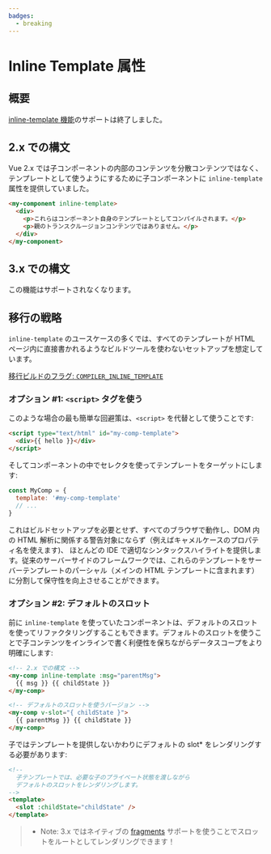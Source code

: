 ```yaml
---
badges:
  - breaking
---
```


# Inline Template 属性 <MigrationBadges :badges="$frontmatter.badges" />

## 概要

[inline-template 機能](https://vuejs.org/v2/guide/components-edge-cases.html#Inline-Templates)のサポートは終了しました。

## 2.x での構文

Vue 2.x では子コンポーネントの内部のコンテンツを分散コンテンツではなく、テンプレートとして使うようにするために子コンポーネントに `inline-template` 属性を提供していました。

```html
<my-component inline-template>
  <div>
    <p>これらはコンポーネント自身のテンプレートとしてコンパイルされます。</p>
    <p>親のトランスクルージョンコンテンツではありません。</p>
  </div>
</my-component>
```

## 3.x での構文

この機能はサポートされなくなります。

## 移行の戦略

`inline-template` のユースケースの多くでは、すべてのテンプレートが HTML ページ内に直接書かれるようなビルドツールを使わないセットアップを想定しています。

[移行ビルドのフラグ: `COMPILER_INLINE_TEMPLATE`](migration-build.html#compat-の設定)

### オプション #1: `<script>` タグを使う

このような場合の最も簡単な回避策は、`<script>` を代替として使うことです:

```html
<script type="text/html" id="my-comp-template">
  <div>{{ hello }}</div>
</script>
```

そしてコンポーネントの中でセレクタを使ってテンプレートをターゲットにします:

```js
const MyComp = {
  template: '#my-comp-template'
  // ...
}
```

これはビルドセットアップを必要とせず、すべてのブラウザで動作し、DOM 内の HTML 解析に関係する警告対象にならず（例えばキャメルケースのプロパティ名を使えます)、 ほとんどの IDE で適切なシンタックスハイライトを提供します。従来のサーバーサイドのフレームワークでは、これらのテンプレートをサーバーテンプレートのパーシャル（メインの HTML テンプレートに含まれます）に分割して保守性を向上させることができます。

### オプション #2: デフォルトのスロット

前に `inline-template` を使っていたコンポーネントは、デフォルトのスロットを使ってリファクタリングすることもできます。デフォルトのスロットを使うことで子コンテンツをインラインで書く利便性を保ちながらデータスコープをより明確にします:

```html
<!-- 2.x での構文 -->
<my-comp inline-template :msg="parentMsg">
  {{ msg }} {{ childState }}
</my-comp>

<!-- デフォルトのスロットを使うバージョン -->
<my-comp v-slot="{ childState }">
  {{ parentMsg }} {{ childState }}
</my-comp>
```

子ではテンプレートを提供しないかわりにデフォルトの slot\* をレンダリングする必要があります:

```html
<!--
  子テンプレートでは、必要な子のプライベート状態を渡しながら
  デフォルトのスロットをレンダリングします。
-->
<template>
  <slot :childState="childState" />
</template>
```

> - Note: 3.x ではネイティブの [fragments](/guide/migration/fragments) サポートを使うことでスロットをルートとしてレンダリングできます！
